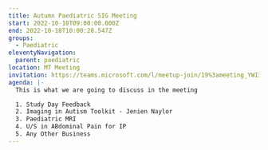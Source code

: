 ```yaml
---
title: Autumn Paediatric SIG Meeting
start: 2022-10-18T09:00:00.000Z
end: 2022-10-18T10:00:28.547Z
groups:
  - Paediatric
eleventyNavigation:
  parent: paediatric
location: MT Meeting
invitation: https://teams.microsoft.com/l/meetup-join/19%3ameeting_YWI3NDliZmYtNjJhOS00ODQ0LWEzYTMtYTg0OTI5YjhjNTI5%40thread.v2/0?context=%7b%22Tid%22%3a%2237c354b2-85b0-47f5-b222-07b48d774ee3%22%2c%22Oid%22%3a%22ad668373-6164-4ab4-b38d-92a53952335c%22%7d
agenda: |-
  T﻿his is what we are going to discuss in the meeting

  1. Study Day Feedback
  2. I﻿maging in Autism Toolkit - Jenien Naylor
  3. P﻿aediatric MRI
  4. U﻿/S in ABdominal Pain for IP
  5. A﻿ny Other Business
---
```

